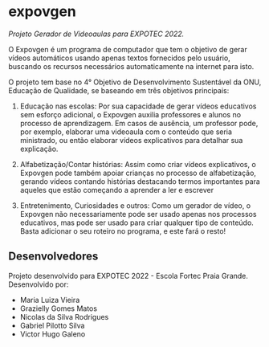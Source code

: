 # expovgen
*Projeto Gerador de Videoaulas para EXPOTEC 2022.*

O Expovgen é um programa de computador que tem o objetivo de gerar vídeos automáticos usando apenas textos fornecidos pelo usuário, buscando os recursos necessários automaticamente na internet para isto. 

O projeto tem base no 4° Objetivo de Desenvolvimento Sustentável da ONU, Educação de Qualidade, se baseando em três objetivos principais:

1. Educação nas escolas: Por sua capacidade de gerar vídeos educativos sem esforço adicional, o Expovgen auxilia professores e alunos no processo de aprendizagem. Em casos de ausência, um professor pode, por exemplo, elaborar uma videoaula com o conteúdo que seria ministrado, ou então elaborar vídeos explicativos para detalhar sua explicação.

2. Alfabetização/Contar histórias: Assim como criar vídeos explicativos, o Expovgen pode também apoiar crianças no processo de alfabetização, gerando vídeos contando histórias destacando termos importantes para aqueles que estão começando a aprender a ler e escrever

3. Entretenimento, Curiosidades e outros: Como um gerador de vídeo, o Expovgen não necessariamente pode ser usado apenas nos processos educativos, mas pode ser usado para criar qualquer tipo de conteúdo. Basta adicionar o seu roteiro no programa, e este fará o resto!

## Desenvolvedores

Projeto desenvolvido para EXPOTEC 2022 - Escola Fortec Praia Grande.
Desenvolvido por:
- Maria Luiza Vieira
- Grazielly Gomes Matos
- Nicolas da Silva Rodrigues
- Gabriel Pilotto Silva
- Victor Hugo Galeno

